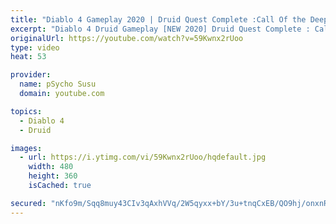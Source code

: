 ```yaml
---
title: "Diablo 4 Gameplay 2020 | Druid Quest Complete :Call Of the Deep | New 2020 | Diablo 4 Release Date?"
excerpt: "Diablo 4 Druid Gameplay [NEW 2020] Druid Quest Complete : Call Of the Deep June 2020 Diablo Immortal, Diablo inmortal 2 , diablo immortal 3, Diablo ..."
originalUrl: https://youtube.com/watch?v=59Kwnx2rUoo
type: video
heat: 53

provider:
  name: pSycho Susu
  domain: youtube.com

topics:
  - Diablo 4
  - Druid

images:
  - url: https://i.ytimg.com/vi/59Kwnx2rUoo/hqdefault.jpg
    width: 480
    height: 360
    isCached: true

secured: "nKfo9m/Sqq8muy43CIv3qAxhVVq/2W5qyxx+bY/3u+tnqCxEB/QO9hj/onxnRP+AM7YQ9TuY2BHJn5foSA/T9tK0FxnM5PkmLZEE2Ut4NGz1yGLGDIqyrRDX7cWkkNP1g5XfYJkMbzarVHudTIUK8EMyojLOK3AULZTpPeXjtKdFBBk8aTQTE/0e2hXWE1f3zQ6B22Q3qqvKwngFZh6zzHn3LrbbAcgDfw3JCUeqBhs82NdfzIOT2/cDrRHb49kITeOkWWz9AXZbW2cJlp7bqkmMKgh6t7TE9vG3J32pg5fMci214u595AVKGVBL9f/25mJiwewCeZeJbHBT+/w1JsSumdulKWObHEv2EudHKj53AL4Ql9tnq1AeL5RC93ulNImRiDdE45TKSvrILDowkg==;cK7bgbLOVLXEGSVH+sPBbw=="
---
```


